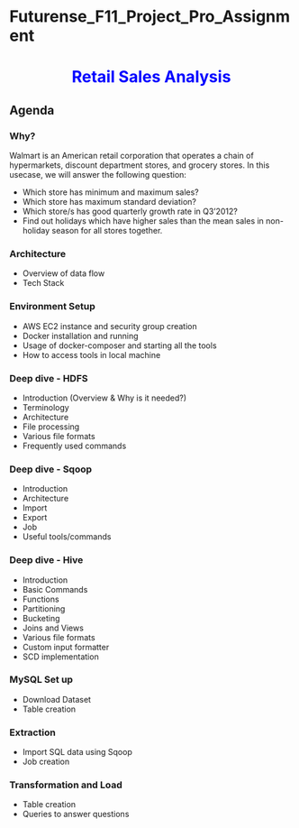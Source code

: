 # Futurense_F11_Project_Pro_Assignment
# <font color=blue><center>Retail Sales Analysis</center></font>
## Agenda

### Why?
Walmart is an American retail corporation that operates a chain of hypermarkets, discount department stores, and grocery stores. In this usecase, we will answer the following question:

- Which store has minimum and maximum sales?
- Which store has maximum standard deviation?
- Which store/s has good quarterly growth rate in Q3’2012?
- Find out holidays which have higher sales than the mean sales in non-holiday season for all stores together.

### Architecture
- Overview of data flow
- Tech Stack

### Environment Setup
- AWS EC2 instance and security group creation
- Docker installation and running
- Usage of docker-composer and starting all the tools
- How to access tools in local machine

### Deep dive - HDFS
- Introduction (Overview & Why is it needed?)
- Terminology
- Architecture
- File processing
- Various file formats
- Frequently used commands

### Deep dive - Sqoop
- Introduction
- Architecture
- Import
- Export
- Job
- Useful tools/commands

### Deep dive - Hive
- Introduction
- Basic Commands
- Functions
- Partitioning
- Bucketing
- Joins and Views
- Various file formats
- Custom input formatter
- SCD implementation

### MySQL Set up
- Download Dataset
- Table creation

### Extraction
- Import SQL data using Sqoop
- Job creation

### Transformation and Load
- Table creation
- Queries to answer questions


